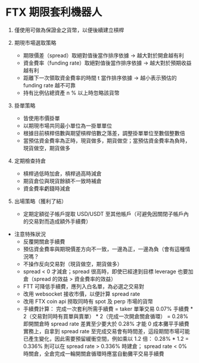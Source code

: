# FTX 期限套利機器人

1. 僅使用可做為保證金之貨幣，以便後續建立槓桿

2. 期現市場選取策略
    - 期限價差（spread）取絕對值後當作排序依據 -> 越大對於開倉越有利
    - 資金費率（funding rate）取絕對值後當作排序依據 -> 越大對於預期收益越有利
    - 距離下一次領取資金費率的時間 t 當作排序依據 -> 越小表示預估的 funding rate 越不可靠
    - 持有比例佔總資產 n % 以上時忽略該貨幣

3. 掛單策略
    - 皆使用市價掛單
    - 以期現市場共同最小單位為一掛單單位
    - 根據目前槓桿倍數與期望槓桿倍數之落差，調整掛單單位至數個整數倍
    - 當預估資金費率為正時，現貨做多，期貨做空；當預估資金費率為負時，現貨做空，期貨做多

4. 定期檢查持倉
    - 槓桿過低時加倉，槓桿過高時減倉
    - 期貨倉位與現貨餘額不一致時補倉
    - 資金費率虧錢時減倉

5. 出場策略（獲利了結）
    - 定期定額從子帳戶提取 USD/USDT 至其他帳戶（可避免因關閉子帳戶內的交易對而造成額外手續費）

- 注意特殊狀況
    - 反覆開關倉手續費
    - 預估資金費率與期現價差方向不一致，一邊為正，一邊為負（會有這種情況嗎？
    - 不操作反向交易對（現貨做空，期貨做多）
    - spread < 0 才減倉；spread 很高時，即使已經達到目標 leverage 也要加倉（spread 的效益 > 資金費率的效益）
    - FTT 可降低手續費，應列入白名單，為必選之交易對
    - 改用 websocket 接收市價，以便計算 spread rate
    - 改用 FTX coin api 撈取同時有 spot 及 perp 市場的貨幣
    - 手續費計算：
        完成一次套利所需手續費 = taker 單筆交易 0.07% 手續費 * 2（交易對同時有買單與賣單） * 2（完成一次開倉關倉循環）
                             = 0.28%
        即開關倉時 spread rate 差異至少要大於 0.28% 才能 0 成本攤平手續費
        實務上，自拿到 spread rate 至完成交易會有時間差，這段期間市場可能已產生變化，因此需要預留緩衝空間，例如乘以 1.2 倍：
        0.28% * 1.2 = 0.336%
        則可以在 spread rate > 0.336% 時建倉； spread rate < 0% 時關倉，全倉完成一輪開關倉循環時應當自動攤平交易手續費
